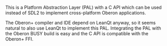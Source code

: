 This is a Platform Abstraction Layer (PAL) with a C API which can be used instead of SDL2 to implement cross-platform Oberon applications.

The Oberon+ compiler and IDE depend on LeanQt anyway, so it seems natural to also use LeanQt to implement this PAL. Integrating the PAL with the Oberon BUSY build is easy and the C API is compatible with the Oberon+ FFI.
